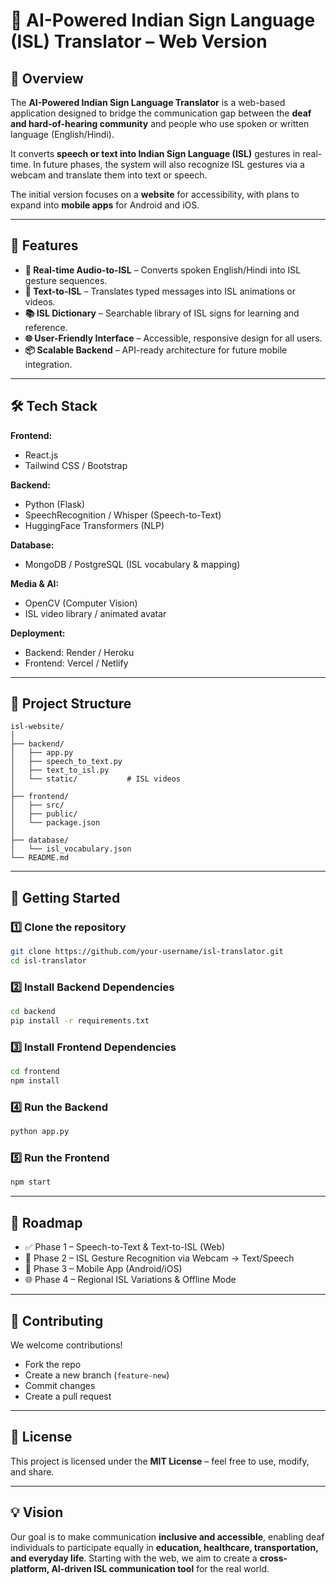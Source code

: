 # 🤟 AI-Powered Indian Sign Language (ISL) Translator – Web Version

## 📌 Overview

The **AI-Powered Indian Sign Language Translator** is a web-based application designed to bridge the communication gap between the **deaf and hard-of-hearing community** and people who use spoken or written language (English/Hindi).

It converts **speech or text into Indian Sign Language (ISL)** gestures in real-time. In future phases, the system will also recognize ISL gestures via a webcam and translate them into text or speech.

The initial version focuses on a **website** for accessibility, with plans to expand into **mobile apps** for Android and iOS.

---

## 🎯 Features

* **🎤 Real-time Audio-to-ISL** – Converts spoken English/Hindi into ISL gesture sequences.
* **📝 Text-to-ISL** – Translates typed messages into ISL animations or videos.
* **📚 ISL Dictionary** – Searchable library of ISL signs for learning and reference.
* **🌐 User-Friendly Interface** – Accessible, responsive design for all users.
* **📦 Scalable Backend** – API-ready architecture for future mobile integration.

---

## 🛠 Tech Stack

**Frontend:**

* React.js
* Tailwind CSS / Bootstrap

**Backend:**

* Python (Flask)
* SpeechRecognition / Whisper (Speech-to-Text)
* HuggingFace Transformers (NLP)

**Database:**

* MongoDB / PostgreSQL (ISL vocabulary & mapping)

**Media & AI:**

* OpenCV (Computer Vision)
* ISL video library / animated avatar

**Deployment:**

* Backend: Render / Heroku
* Frontend: Vercel / Netlify

---

## 📁 Project Structure

```
isl-website/
│
├── backend/
│   ├── app.py
│   ├── speech_to_text.py
│   ├── text_to_isl.py
│   └── static/           # ISL videos
│
├── frontend/
│   ├── src/
│   ├── public/
│   └── package.json
│
├── database/
│   └── isl_vocabulary.json
└── README.md
```

---

## 🚀 Getting Started

### 1️⃣ Clone the repository

```bash
git clone https://github.com/your-username/isl-translator.git
cd isl-translator
```

### 2️⃣ Install Backend Dependencies

```bash
cd backend
pip install -r requirements.txt
```

### 3️⃣ Install Frontend Dependencies

```bash
cd frontend
npm install
```

### 4️⃣ Run the Backend

```bash
python app.py
```

### 5️⃣ Run the Frontend

```bash
npm start
```

---

## 📌 Roadmap

* ✅ Phase 1 – Speech-to-Text & Text-to-ISL (Web)
* 🔄 Phase 2 – ISL Gesture Recognition via Webcam → Text/Speech
* 📱 Phase 3 – Mobile App (Android/iOS)
* 🌐 Phase 4 – Regional ISL Variations & Offline Mode

---

## 🤝 Contributing

We welcome contributions!

* Fork the repo
* Create a new branch (`feature-new`)
* Commit changes
* Create a pull request

---

## 📜 License

This project is licensed under the **MIT License** – feel free to use, modify, and share.

---

## 💡 Vision

Our goal is to make communication **inclusive and accessible**, enabling deaf individuals to participate equally in **education, healthcare, transportation, and everyday life**. Starting with the web, we aim to create a **cross-platform, AI-driven ISL communication tool** for the real world.
